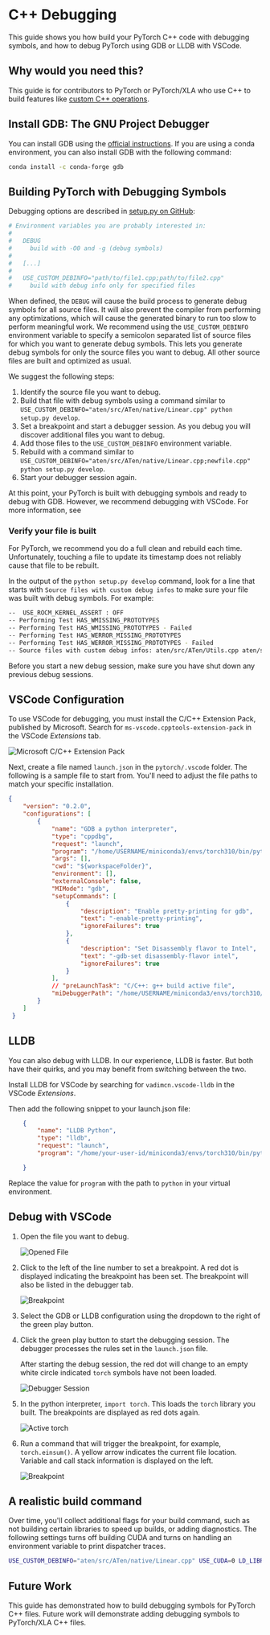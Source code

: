 # C++ Debugging

This guide shows you how build your PyTorch C++ code with debugging symbols, and
how to debug PyTorch using GDB or LLDB with VSCode.

## Why would you need this?

This guide is for contributors to PyTorch or PyTorch/XLA who use C++ to build
features like [custom C++ operations](https://pytorch.org/tutorials/advanced/cpp_custom_ops.html).

## Install GDB: The GNU Project Debugger

You can install GDB using the [official instructions](https://www.sourceware.org/gdb/).
If you are using a conda environment, you can also install GDB with the following
command:

``` sh
conda install -c conda-forge gdb
```

## Building PyTorch with Debugging Symbols

Debugging options are described in [setup.py on GitHub](https://github.com/pytorch/pytorch/blob/300e0ee13c08ef77e88f32204a2e0925c17ce216/setup.py#L2C1-L11C53):

``` python
# Environment variables you are probably interested in:
#
#   DEBUG
#     build with -O0 and -g (debug symbols)
#
#   [...]
#
#   USE_CUSTOM_DEBINFO="path/to/file1.cpp;path/to/file2.cpp"
#     build with debug info only for specified files
```

When defined, the `DEBUG` will cause the build process to generate debug symbols
for all source files. It will also prevent the compiler from performing any
optimizations, which will cause the generated binary to run too slow to perform
meaningful work. We recommend using the `USE_CUSTOM_DEBINFO` environment variable
to specify a semicolon separated list of source files for which you want to
generate debug symbols. This lets you generate debug symbols for only the source
files you want to debug. All other source files are built and optimized as usual.

We suggest the following steps:

1. Identify the source file you want to debug.
1. Build that file with debug symbols using a command similar to `USE_CUSTOM_DEBINFO="aten/src/ATen/native/Linear.cpp" python setup.py develop`.
1. Set a breakpoint and start a debugger session. As you debug you will discover
   additional files you want to debug.
1. Add those files to the `USE_CUSTOM_DEBINFO` environment variable.
1. Rebuild with a command similar to `USE_CUSTOM_DEBINFO="aten/src/ATen/native/Linear.cpp;newfile.cpp" python setup.py develop`.
1. Start your debugger session again.

At this point, your PyTorch is built with debugging symbols and ready to debug
with GDB. However, we recommend debugging with VSCode. For more information, see
[](#debug-with-vscode)

### Verify your file is built

For PyTorch, we recommend you do a full clean and rebuild each time.
Unfortunately, touching a file to update its timestamp does not reliably cause
that file to be rebuilt.

In the output of the `python setup.py develop` command, look for a line that
starts with `Source files with custom debug infos` to make sure your file was
built with debug symbols. For example:

``` sh
--  USE_ROCM_KERNEL_ASSERT : OFF
-- Performing Test HAS_WMISSING_PROTOTYPES
-- Performing Test HAS_WMISSING_PROTOTYPES - Failed
-- Performing Test HAS_WERROR_MISSING_PROTOTYPES
-- Performing Test HAS_WERROR_MISSING_PROTOTYPES - Failed
-- Source files with custom debug infos: aten/src/ATen/Utils.cpp aten/src/ATen/ScalarOps.cpp aten/src/ATen/EmptyTensor.cpp aten/src/ATen/core/Tensor.cpp aten/src/ATen/native/Linear.cpp
```

Before you start a new debug session, make sure you have shut down any previous
debug sessions.

## VSCode Configuration

To use VSCode for debugging, you must install the C/C++ Extension Pack,
published by Microsoft. Search for `ms-vscode.cpptools-extension-pack` in the
VSCode *Extensions* tab.

![Microsoft C/C++ Extension Pack](../_static/img/debugger0_pack.png)

Next, create a file named `launch.json` in the `pytorch/.vscode` folder. The
following is a sample file to start from. You'll need to adjust the file paths
to match your specific installation.

```json
{
    "version": "0.2.0",
    "configurations": [
        {
            "name": "GDB a python interpreter",
            "type": "cppdbg",
            "request": "launch",
            "program": "/home/USERNAME/miniconda3/envs/torch310/bin/python", // Replace with your executable's path
            "args": [],
            "cwd": "${workspaceFolder}",
            "environment": [],
            "externalConsole": false,
            "MIMode": "gdb",
            "setupCommands": [
                {
                    "description": "Enable pretty-printing for gdb",
                    "text": "-enable-pretty-printing",
                    "ignoreFailures": true
                },
                {
                    "description": "Set Disassembly flavor to Intel",
                    "text": "-gdb-set disassembly-flavor intel",
                    "ignoreFailures": true
                }
            ],
            // "preLaunchTask": "C/C++: g++ build active file",
            "miDebuggerPath": "/home/USERNAME/miniconda3/envs/torch310/bin/gdb" // Replace with your gdb location
        }
    ]
 }
 ```

## LLDB

You can also debug with LLDB. In our experience, LLDB is faster. But both have
their quirks, and you may benefit from switching between the two.

Install LLDB for VSCode by searching for `vadimcn.vscode-lldb` in the VSCode
*Extensions*.

Then add the following snippet to your launch.json file:

``` json
    {
        "name": "LLDB Python",
        "type": "lldb",
        "request": "launch",
        "program": "/home/your-user-id/miniconda3/envs/torch310/bin/python",

    }
```

Replace the value for `program` with the path to `python` in your virtual
environment.

## Debug with VSCode

1. Open the file you want to debug.

    ![Opened File](../_static/img/debugger1_file.png)

1. Click to the left of the line number to set a breakpoint. A red dot is
   displayed indicating the breakpoint has been set. The breakpoint will also
   be listed in the debugger tab.

    ![Breakpoint](../_static/img/debugger2_breakpoint.png)

1. Select the GDB or LLDB configuration using the dropdown to the right of the
    green play button.

1. Click the green play button to start the debugging session. The debugger
    processes the rules set in the `launch.json` file.

    After starting the debug session, the red dot will change to an empty white
    circle indicated `torch` symbols have not been loaded.

    ![Debugger Session](../_static/img/debugger3_session.png)

1. In the python interpreter, `import torch`. This loads the `torch` library you
    built. The breakpoints are displayed as red dots again.

    ![Active torch](../_static/img/debugger4_active.png)

1. Run a command that will trigger the breakpoint, for example, `torch.einsum()`.
    A yellow arrow indicates the current file location. Variable and call stack
    information is displayed on the left.

    ![Breakpoint](../_static/img/debugger5_break.png)

## A realistic build command

Over time, you'll collect additional flags for your build command, such as not
building certain libraries to speed up builds, or adding diagnostics. The following
settings turns off building CUDA and turns on handling an environment variable
to print dispatcher traces.

``` sh
USE_CUSTOM_DEBINFO="aten/src/ATen/native/Linear.cpp" USE_CUDA=0 LD_LIBRARY_PATH=/home/USERNAME/miniconda3/envs/torch310/lib CFLAGS="-DHAS_TORCH_SHOW_DISPATCH_TRACE" python setup.py develop
```

## Future Work

This guide has demonstrated how to build debugging symbols for PyTorch C++ files.
Future work will demonstrate adding debugging symbols to PyTorch/XLA C++ files.
